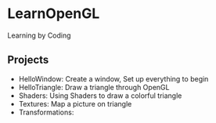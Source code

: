# LearnOpenGL
Learning by Coding



## Projects

* HelloWindow: Create a window, Set up everything to begin
* HelloTriangle: Draw a triangle through OpenGL
* Shaders: Using Shaders to draw a colorful triangle
* Textures: Map a picture on triangle
* Transformations: 